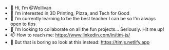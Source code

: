 - 👋 Hi, I’m @Wollivan
- 👀 I’m interested in 3D Printing, Pizza, and Tech for Good
- 🌱 I’m currently learning to be the best teacher I can be so I'm always open to tips
- 💞️ I’m looking to collaborate on all the fun projects... Seriously. Hit me up!
- 📫 How to reach me: https://www.linkedin.com/in/tim-js/
- 🤙 But that is boring so look at this instead: https://timjs.netlify.app
